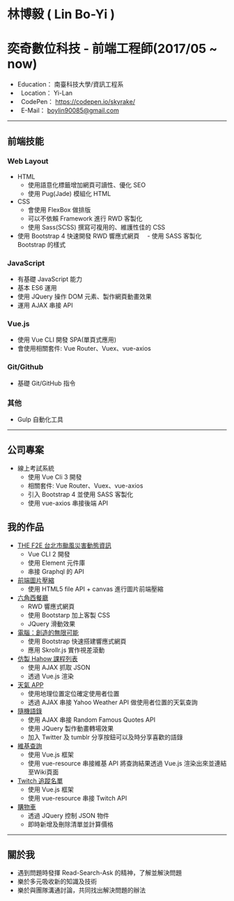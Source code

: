 # 林博毅 ( Lin Bo-Yi )
# 奕奇數位科技 - 前端工程師(2017/05 ~ now)
*   Education： 南臺科技大學/資訊工程系
*   Location： Yi-Lan
*   CodePen： https://codepen.io/skyrake/
*   E-Mail： boylin90085@gmail.com


---
## 前端技能
### Web Layout
* HTML
  - 使用語意化標籤增加網頁可讀性、優化 SEO
  - 使用 Pug(Jade) 模組化 HTML
* CSS
  - 會使用 FlexBox 做排版
  - 可以不依賴 Framework 進行 RWD 客製化
  - 使用 Sass(SCSS) 撰寫可複用的、維護性佳的 CSS
* 使用 Bootstrap 4 快速開發 RWD 響應式網頁
　- 使用 SASS 客製化 Bootstrap 的樣式
### JavaScript
* 有基礎 JavaScript 能力
* 基本 ES6 運用
* 使用 JQuery 操作 DOM 元素、製作網頁動畫效果
* 運用 AJAX 串接 API
### Vue.js
* 使用 Vue CLI 開發 SPA(單頁式應用)
* 會使用相關套件: Vue Router、Vuex、vue-axios
### Git/Github
* 基礎 Git/GitHub 指令
### 其他
* Gulp 自動化工具

---
## 公司專案
  * 線上考試系統
    - 使用 Vue Cli 3 開發
    - 相關套件: Vue Router、Vuex、vue-axios
    - 引入 Bootstrap 4 並使用 SASS 客製化
    - 使用 vue-axios 串接後端 API
    
## 我的作品
* [THE F2E 台北市颱風災害動態資訊](https://boylin90085.github.io/The-F2E-TimeHouse.Bonus_TyphoonInfo/dist/#/ "Title")
  - Vue CLI 2 開發
  - 使用 Element 元件庫
  - 串接 Graphql 的 API
* [前端圖片壓縮](https://codepen.io/skyrake/pen/qyrQpK "Title")
  - 使用 HTML5 file API + canvas 進行圖片前端壓縮
* [六角西餐廳](https://boylin90085.github.io/RWD-HexRestaurant/index.html "Title")
  - RWD 響應式網頁
  - 使用 Bootstarp 加上客製 CSS
  - JQuery 滑動效果
* [電腦：創造的無限可能](https://boylin90085.github.io/Computer-Skrollr/ "Title")
  - 使用 Bootstrap 快速搭建響應式網頁
  - 應用 Skrollr.js 實作視差滾動
* [仿製 Hahow 課程列表](https://boylin90085.github.io/Imitation-Hahow/)
  - 使用 AJAX 抓取 JSON
  - 透過 Vue.js 渲染
* [天氣 APP](https://boylin90085.github.io/Weather-APP/)
  - 使用地理位置定位確定使用者位置
  - 透過 AJAX 串接 Yahoo Weather API 做使用者位置的天氣查詢
* [隨機語錄](https://boylin90085.github.io/Random-Quotes/)
  - 使用 AJAX 串接 Random Famous Quotes API
  - 使用 JQuery 製作動畫轉場效果
  - 加入 Twitter 及 tumblr 分享按鈕可以及時分享喜歡的語錄
* [維基查詢](https://boylin90085.github.io/WikiViewer/)
  - 使用 Vue.js 框架
  - 使用 vue-resource 串接維基 API 將查詢結果透過 Vue.js 渲染出來並連結至Wiki頁面
* [Twitch 追蹤名單](https://boylin90085.github.io/Twitch-Following/)
  - 使用 Vue.js 框架
  - 使用 vue-resource 串接 Twitch API
* [購物車](https://boylin90085.github.io/ShoppingCart/)
  - 透過 JQuery 控制 JSON 物件
  - 即時新增及刪除清單並計算價格
    
---
## 關於我
  * 遇到問題時發揮 Read-Search-Ask 的精神，了解並解決問題
  * 樂於多元吸收新的知識及技術
  * 樂於與團隊溝通討論，共同找出解決問題的辦法
